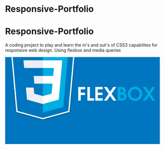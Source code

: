 # Responsive-Portfolio

<h1> Responsive-Portfolio </h1>

<p> 
  A coding project to play and learn the in's and out's of CSS3 capabilites for responsive web design. Using flexbox and media queries 
</p>

<img src='./assets/images/maxresdefault.jpg' />